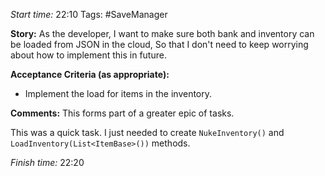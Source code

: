 
*Start time:* 22:10
Tags: #SaveManager

**Story:** 
As the developer, I want to make sure both bank and inventory can be loaded from JSON in the cloud,
So that I don't need to keep worrying about how to implement this in future.

**Acceptance Criteria (as appropriate):**
- Implement the load for items in the inventory.

**Comments:** 
This forms part of a greater epic of tasks.

This was a quick task. I just needed to create `NukeInventory()` and `LoadInventory(List<ItemBase>())` methods.

*Finish time:* 22:20